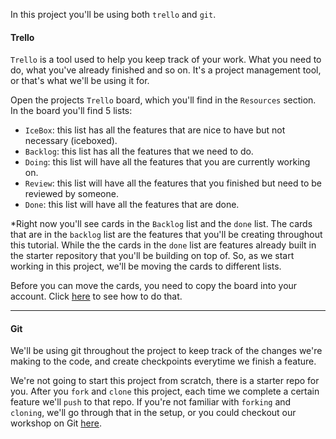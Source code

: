 In this project you'll be using both `trello` and `git`.


#### Trello

`Trello` is a tool used to help you keep track of your work. What you need to do, what you've already finished and so on. It's a project management tool, or that's what we'll be using it for.

Open the projects `Trello` board, which you'll find in the `Resources` section. In the board you'll find 5 lists:
 * `IceBox`: this list has all the features that are nice to have but not necessary (iceboxed).
 * `Backlog`: this list has all the features that we need to do.
 * `Doing`: this list will have all the features that you are currently working on.
 * `Review`: this list will have all the features that you finished but need to be reviewed by someone.
 * `Done`: this list will have all the features that are done.


\*Right now you'll see cards in the `Backlog` list and the `done` list. The cards that are in the `backlog` list are the features that you'll be creating throughout this tutorial. While the the cards in the `done` list are features already built in the starter repository that you'll be building on top of. So, as we start working in this project, we'll be moving the cards to different lists.

Before you can move the cards, you need to copy the board into your account. Click [here](https://help.trello.com/article/802-copying-cards-lists-or-boards) to see how to do that.

___

#### Git

We'll be using git throughout the project to keep track of the changes we're making to the code, and create checkpoints everytime we finish a feature.

We're not going to start this project from scratch, there is a starter repo for you. After you `fork` and `clone` this project, each time we complete a certain feature we'll `push` to that repo. If you're not familiar with `forking` and `cloning`, we'll go through that in the setup, or you could checkout our workshop on Git [here](https://codeunicorn.io/p/basics-of-git).

